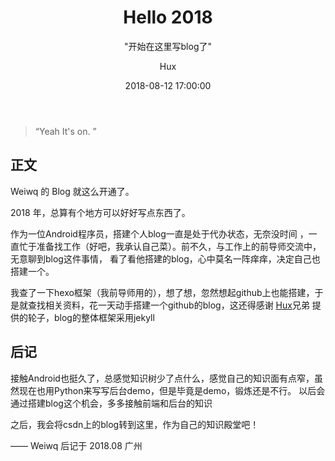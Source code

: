 ﻿---
layout:     post
title:      "Hello 2018"
subtitle:   " \"开始在这里写blog了\""
date:       2018-08-12 17:00:00
author:     "Hux"
header-img: "img/post-bg-2015.jpg"
catalog: true
tags:
    - 随笔
---

> “Yeah It's on. ”


## 正文

Weiwq 的 Blog 就这么开通了。


2018 年，总算有个地方可以好好写点东西了。

作为一位Android程序员，搭建个人blog一直是处于代办状态，无奈没时间 ，一直忙于准备找工作（好吧，我承认自己菜）。前不久，与工作上的前导师交流中，无意聊到blog这件事情，
看了看他搭建的blog，心中莫名一阵痒痒，决定自己也搭建一个。

我查了一下hexo框架（我前导师用的），想了想，忽然想起github上也能搭建，于是就查找相关资料，花一天动手搭建一个github的blog，这还得感谢 [Hux](https://github.com/Huxpro/huxpro.github.io)兄弟
提供的轮子，blog的整体框架采用jekyll

## 后记

接触Android也挺久了，总感觉知识树少了点什么，感觉自己的知识面有点窄，虽然现在也用Python来写写后台demo，但是毕竟是demo，锻炼还是不行。
以后会通过搭建blog这个机会，多多接触前端和后台的知识

之后，我会将csdn上的blog转到这里，作为自己的知识殿堂吧！

—— Weiwq 后记于 2018.08 广州



